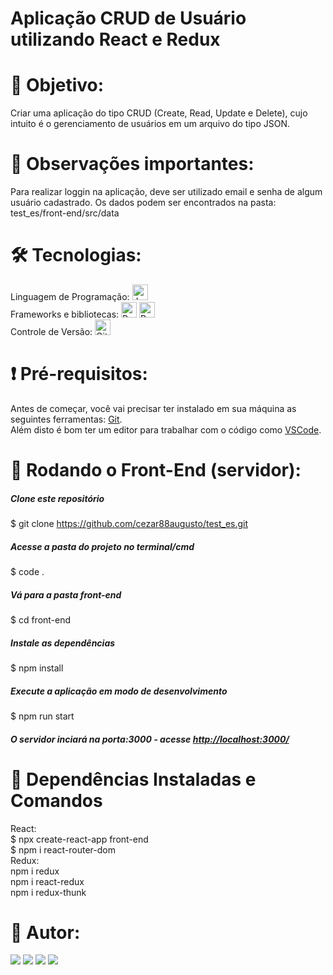 # Aplicação CRUD de Usuário utilizando React e Redux

# 🎯 Objetivo: 
Criar uma aplicação do tipo CRUD (Create, Read, Update e Delete), cujo intuito é o gerenciamento de usuários em um arquivo do tipo JSON.

# :wrench: Observações importantes:
Para realizar loggin na aplicação, deve ser utilizado email e senha de algum usuário cadastrado. Os dados podem ser encontrados na pasta: 
test_es/front-end/src/data

# 🛠 Tecnologias:
Linguagem de Programação: 
<img alt="JavaScript" src="https://img.shields.io/badge/javascript%20-%23323330.svg?&style=for-the-badge&logo=javascript&logoColor=%23F7DF1E" height="25px"/>
<br>
Frameworks e bibliotecas: 
<img alt="React" src="https://img.shields.io/badge/react%20-%2320232a.svg?&style=for-the-badge&logo=react&logoColor=%2361DAFB" height="25px"/>
<img alt="Redux" src="https://img.shields.io/badge/redux%20-%23593d88.svg?&style=for-the-badge&logo=redux&logoColor=white" height="25px"/>
<br>
Controle de Versão:
<img alt="GitHub" src="https://img.shields.io/badge/github%20-%23121011.svg?&style=for-the-badge&logo=github&logoColor=white" height="25px"/>
<br>

# :exclamation: Pré-requisitos:

Antes de começar, você vai precisar ter instalado em sua máquina as seguintes ferramentas:
[Git](https://git-scm.com).
<br>
Além disto é bom ter um editor para trabalhar com o código como [VSCode](https://code.visualstudio.com/).

# 🎲 Rodando o Front-End (servidor):
##### Clone este repositório
$ git clone <https://github.com/cezar88augusto/test_es.git>

##### Acesse a pasta do projeto no terminal/cmd
$ code .

##### Vá para a pasta front-end
$ cd front-end

##### Instale as dependências
$ npm install

##### Execute a aplicação em modo de desenvolvimento
$ npm run start

##### O servidor inciará na porta:3000 - acesse <http://localhost:3000/>

# :card_index: Dependências Instaladas e Comandos
React:
<br>
$ npx create-react-app front-end
<br>
$ npm i react-router-dom
<br>
Redux:
<br>
npm i redux
<br>
npm i react-redux
<br>
npm i redux-thunk

# :man: Autor:
[<img src="https://img.shields.io/badge/linkedin-%230077B5.svg?&style=for-the-badge&logo=linkedin&logoColor=white" />](https://www.linkedin.com/in/cezar88augusto/) [<img src="https://img.shields.io/badge/instagram-%23E4405F.svg?&style=for-the-badge&logo=instagram&logoColor=white">](https://www.instagram.com/cezar88augusto/) [<img src="https://img.shields.io/badge/facebook-%231877F2.svg?&style=for-the-badge&logo=facebook&logoColor=white">](https://www.facebook.com/cezar88moreira)
<a href="mailto:cezar88augusto@gmail.com"><img src="https://img.shields.io/badge/Gmail-D14836?style=for-the-badge&logo=gmail&logoColor=white"></a>
